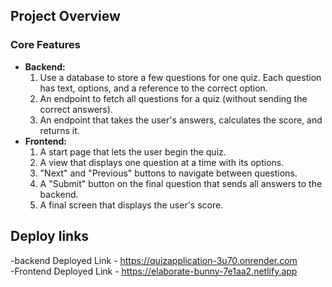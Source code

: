 ## Project Overview
### **Core Features**

- **Backend:**
    1. Use a database to store a few questions for one quiz. Each question has text, options, and a reference to the correct option.
    2. An endpoint to fetch all questions for a quiz (without sending the correct answers).
    3. An endpoint that takes the user's answers, calculates the score, and returns it.
- **Frontend:**
    1. A start page that lets the user begin the quiz.
    2. A view that displays one question at a time with its options.
    3. "Next" and "Previous" buttons to navigate between questions.
    4. A "Submit" button on the final question that sends all answers to the backend.
    5. A final screen that displays the user's score.

## Deploy links

-backend Deployed Link - https://quizapplication-3u70.onrender.com  
-Frontend Deployed Link - https://elaborate-bunny-7e1aa2.netlify.app
